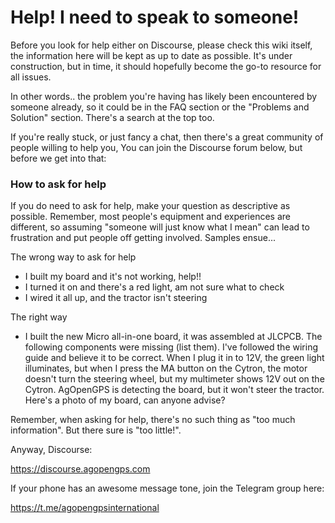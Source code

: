 # Help! I need to speak to someone!

Before you look for help either on Discourse, please check this wiki itself, the information here will be kept as up to date as possible. It's under construction, but in time, it should hopefully become the go-to resource for all issues.

In other words.. the problem you're having has likely been encountered by someone already, so it could be in the FAQ section or the "Problems and Solution" section. There's a search at the top too.

If you're really stuck, or just fancy a chat, then there's a great community of people willing to help you, You can join the Discourse forum below, but before we get into that:

### How to ask for help

If you do need to ask for help, make your question as descriptive as possible. Remember, most people's equipment and experiences are different, so assuming "someone will just know what I mean" can lead to frustration and put people off getting involved. Samples ensue...

The wrong way to ask for help

* I built my board and it's not working, help!!
* I turned it on and there's a red light, am not sure what to check
* I wired it all up, and the tractor isn't steering

The right way

* I built the new Micro all-in-one board, it was assembled at JLCPCB. The following components were missing (list them). I've followed the wiring guide and believe it to be correct. When I plug it in to 12V, the green light illuminates, but when I press the MA button on the Cytron, the motor doesn't turn the steering wheel, but my multimeter shows 12V out on the Cytron. AgOpenGPS is detecting the board, but it won't steer the tractor. Here's a photo of my board, can anyone advise?

Remember, when asking for help, there's no such thing as "too much information". But there sure is "too little!".

Anyway, Discourse:

https://discourse.agopengps.com

If your phone has an awesome message tone, join the Telegram group here:

https://t.me/agopengpsinternational
